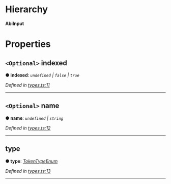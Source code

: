 

# Hierarchy

**AbiInput**

# Properties

<a id="indexed"></a>

## `<Optional>` indexed

**● indexed**: *`undefined` \| `false` \| `true`*

*Defined in [types.ts:11](https://github.com/paritytech/js-libs/blob/5d4b704/packages/abi/src/types.ts#L11)*

___
<a id="name"></a>

## `<Optional>` name

**● name**: *`undefined` \| `string`*

*Defined in [types.ts:12](https://github.com/paritytech/js-libs/blob/5d4b704/packages/abi/src/types.ts#L12)*

___
<a id="type"></a>

##  type

**● type**: *[TokenTypeEnum](../modules/_types_.md#tokentypeenum)*

*Defined in [types.ts:13](https://github.com/paritytech/js-libs/blob/5d4b704/packages/abi/src/types.ts#L13)*

___

